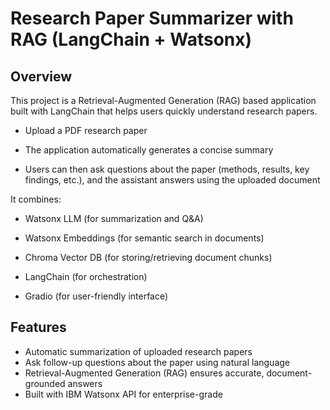 # Research Paper Summarizer with RAG (LangChain + Watsonx)

## Overview
This project is a Retrieval-Augmented Generation (RAG) based application built with LangChain that helps users quickly understand research papers.

* Upload a PDF research paper

* The application automatically generates a concise summary

* Users can then ask questions about the paper (methods, results, key findings, etc.), and the assistant answers using the uploaded document

It combines:

* Watsonx LLM (for summarization and Q&A)

* Watsonx Embeddings (for semantic search in documents)

* Chroma Vector DB (for storing/retrieving document chunks)

* LangChain (for orchestration)

* Gradio (for user-friendly interface)

## Features
* Automatic summarization of uploaded research papers
* Ask follow-up questions about the paper using natural language
* Retrieval-Augmented Generation (RAG) ensures accurate, document-grounded answers
* Built with IBM Watsonx API for enterprise-grade 

